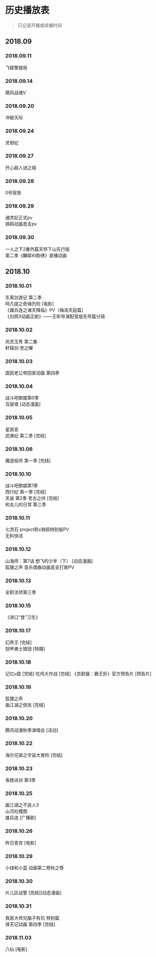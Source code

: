 # 历史播放表 

>只记录开播或续播时间  


## 2018.09

### 2018.09.11
飞碟擎报局  
### 2018.09.14
飓风战魂Ⅴ  
### 2018.09.20
冲破天际  
### 2018.09.24
灵邪纪  
### 2018.09.27
开心超人谜之城  
### 2018.09.28  
0号宿舍  
### 2018.09.29 
通灵妃正式pv  
铁鸥动画首支pv  
### 2018.09.30
一人之下2番外篇天师下山先行版  
第二季《麟犀AI韵律》直播动画  

## 2018.10

### 2018.10.01  
东离剑游记 第二季  
阿凡提之奇缘历险  [电影]  
《雄兵连之诸天降临》PV（梅洛天庭篇）  
《剑网3动画正剧》——王昕导演配音版先导篇分镜  


### 2018.10.02
风灵玉秀 第二集  
轩辕剑·苍之曜  
### 2018.10.03
国民老公带回家动画 第四季  

### 2018.10.04
战斗吧歌姬第0季  
百层塔  [动态漫画]  

### 2018.10.05
星辰变  
武庚纪 第二季  [完结]

### 2018.10.06
魔道祖师 第一季  [完结]

### 2018.10.10
战斗吧歌姬第1季  
西行纪 第一季  [完结]  
天谕 第2季 苍古之绊  [完结]  
和女儿的日常 第三季  
### 2018.10.11
七灵石 project聆x铁鸥特别版PV  
无料快活  
### 2018.10.12
山海师：第7话 想飞的少年（下）  [动态漫画]  
狐狸之声 音乐偶像动画首支打歌PV  
### 2018.10.13
全职法师第三季  
### 2018.10.15
《进口“食”习生》

### 2018.10.17
幻界王  [完结]  
铠甲勇士猎铠  [特摄]  

### 2018.10.18
记忆u盘  [完结]
吃鸡大作战  [完结]
《京剧猫：霸王折》官方预告片  [预告片]

### 2018.10.19
狐狸之声  
画江湖之侠岚  [完结]  
### 2018.10.20
腾讯动漫秋季演唱会  [活动]  
### 2018.10.22
海尔兄弟之宇宙大冒险  [完结]  
### 2018.10.23
香肠派对 第3季  
### 2018.10.25
画江湖之不良人3  
山河社稷图  
雄兵连  [广播剧]  
### 2018.10.26
昨日青空  [电影]  

### 2018.10.29
小绿和小蓝 动画第二卷秋之卷  
### 2018.10.30
片儿区战警  [完结][动态漫画]  
### 2018.10.31
我家大师兄脑子有坑 特别篇  
择天记动画 第四季  [完结]  

### 2018.11.03
八仙  [电影]  